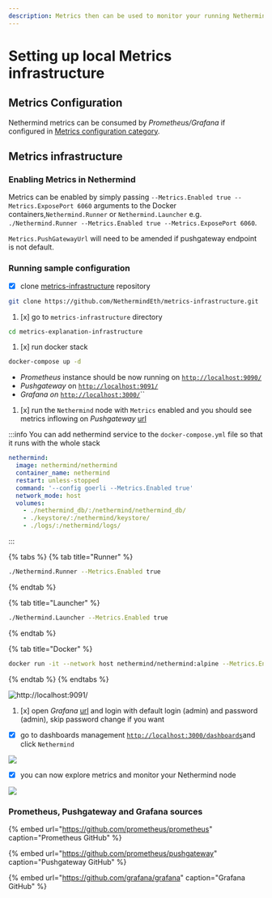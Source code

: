 ```yaml
---
description: Metrics then can be used to monitor your running Nethermind nodes
---
```


# Setting up local Metrics infrastructure

## Metrics Configuration

Nethermind metrics can be consumed by _Prometheus/Grafana_ if configured in [Metrics configuration category](../configuration/metrics.md).

## Metrics infrastructure

### Enabling Metrics in Nethermind

Metrics can be enabled by simply passing `--Metrics.Enabled true --Metrics.ExposePort 6060` arguments to the Docker containers,`Nethermind.Runner` or `Nethermind.Launcher`  e.g. `./Nethermind.Runner --Metrics.Enabled true --Metrics.ExposePort 6060`.

`Metrics.PushGatewayUrl` will need to be amended if pushgateway endpoint is not default.

### Running sample configuration

* [x] clone [metrics-infrastructure](https://github.com/NethermindEth/metrics-infrastructure) repository

```bash
git clone https://github.com/NethermindEth/metrics-infrastructure.git
```

1. [x] go to `metrics-infrastructure` directory

```bash
cd metrics-explanation-infrastructure
```

1. [x] run docker stack

```bash
docker-compose up -d
```

* _Prometheus_ instance should be now running on [`http://localhost:9090/`](http://localhost:9090/)
* _Pushgateway_ on [`http://localhost:9091/`](http://localhost:9091/)
* _Grafana on_ [`http://localhost:3000/`](http://localhost:3000/)\`\`

1. [x] run the `Nethermind` node with `Metrics` enabled and you should see metrics inflowing on _Pushgateway_ [url](http://localhost:9091/)

:::info
You can add nethermind service to the `docker-compose.yml` file so that it runs with the whole stack

```yaml
nethermind:
  image: nethermind/nethermind
  container_name: nethermind
  restart: unless-stopped
  command: '--config goerli --Metrics.Enabled true'
  network_mode: host
  volumes:
    - ./nethermind_db/:/nethermind/nethermind_db/
    - ./keystore/:/nethermind/keystore/
    - ./logs/:/nethermind/logs/
```
:::

{% tabs %}
{% tab title="Runner" %}
```bash
./Nethermind.Runner --Metrics.Enabled true
```
{% endtab %}

{% tab title="Launcher" %}
```bash
./Nethermind.Launcher --Metrics.Enabled true
```
{% endtab %}

{% tab title="Docker" %}
```bash
docker run -it --network host nethermind/nethermind:alpine --Metrics.Enabled
```
{% endtab %}
{% endtabs %}

![http://localhost:9091/](https://nethermind.readthedocs.io/en/latest/_images/pushgateway.png)

1. [x] open _Grafana_ [url](http://localhost:3000) and login with default login \(admin\) and password \(admin\), skip password change if you want

[//]: # (TODO: get image)
[//]: # (![]&#40;/img/&#41;)

* [x] go to dashboards management [`http://localhost:3000/dashboards`](http://localhost:3000/dashboards)and click `Nethermind`

![](/img/image(26).png)

* [x] you can now explore metrics and monitor your Nethermind node

![](/img/image(29).png)

### Prometheus, Pushgateway and Grafana sources

{% embed url="https://github.com/prometheus/prometheus" caption="Prometheus GitHub" %}

{% embed url="https://github.com/prometheus/pushgateway" caption="Pushgateway GitHub" %}

{% embed url="https://github.com/grafana/grafana" caption="Grafana GitHub" %}

